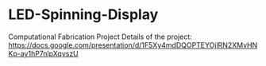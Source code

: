 # LED-Spinning-Display
Computational Fabrication Project
Details of the project: https://docs.google.com/presentation/d/1F5Xy4mdDQOPTEYOjlRN2XMvHNKp-ay1hP7nlpXqvszU
